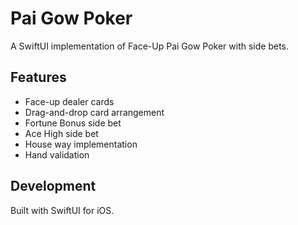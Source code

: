 # Pai Gow Poker

A SwiftUI implementation of Face-Up Pai Gow Poker with side bets.

## Features

- Face-up dealer cards
- Drag-and-drop card arrangement
- Fortune Bonus side bet
- Ace High side bet
- House way implementation
- Hand validation

## Development

Built with SwiftUI for iOS.

